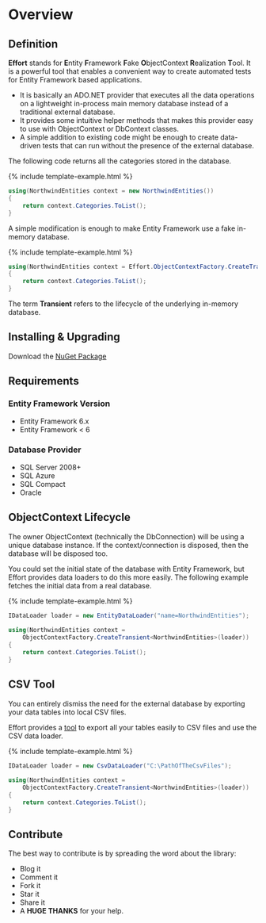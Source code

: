 # Overview

## Definition

**Effort** stands for **E**ntity **F**ramework **F**ake **O**bjectContext **R**ealization **T**ool. It is a powerful tool that enables a convenient way to create automated tests for Entity Framework based applications.

 - It is basically an ADO.NET provider that executes all the data operations on a lightweight in-process main memory database instead of a traditional external database. 
 - It provides some intuitive helper methods that makes this provider easy to use with ObjectContext or DbContext classes. 
 - A simple addition to existing code might be enough to create data-driven tests that can run without the presence of the external database.

The following code returns all the categories stored in the database. 

{% include template-example.html %} 
```csharp
using(NorthwindEntities context = new NorthwindEntities())
{
    return context.Categories.ToList();
}
```

A simple modification is enough to make Entity Framework use a fake in-memory database.

{% include template-example.html %} 
```csharp
using(NorthwindEntities context = Effort.ObjectContextFactory.CreateTransient<NorthwindEntities>())
{
    return context.Categories.ToList();
}
```

The term **Transient** refers to the lifecycle of the underlying in-memory database. 

## Installing & Upgrading
Download the <a href="/download">NuGet Package</a>

## Requirements

### Entity Framework Version
- Entity Framework 6.x
- Entity Framework < 6

### Database Provider
- SQL Server 2008+
- SQL Azure
- SQL Compact
- Oracle



## ObjectContext Lifecycle

The owner ObjectContext (technically the DbConnection) will be using a unique database instance. If the context/connection is disposed, then the database will be disposed too. 

You could set the initial state of the database with Entity Framework, but Effort provides data loaders to do this more easily. The following example fetches the initial data from a real database.

{% include template-example.html %} 
```csharp
IDataLoader loader = new EntityDataLoader("name=NorthwindEntities");
 
using(NorthwindEntities context = 
    ObjectContextFactory.CreateTransient<NorthwindEntities>(loader))
{
    return context.Categories.ToList();
}
```

## CSV Tool

You can entirely dismiss the need for the external database by exporting your data tables into local CSV files. 

Effort provides a [tool](/export-data-to-csv) to export all your tables easily to CSV files and use the CSV data loader.

{% include template-example.html %} 
```csharp
IDataLoader loader = new CsvDataLoader("C:\PathOfTheCsvFiles");
 
using(NorthwindEntities context = 
    ObjectContextFactory.CreateTransient<NorthwindEntities>(loader))
{
    return context.Categories.ToList();
}
```
## Contribute

The best way to contribute is by spreading the word about the library:

 - Blog it
 - Comment it
 - Fork it
 - Star it
 - Share it
 - A **HUGE THANKS** for your help.
